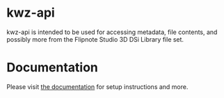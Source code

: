 # kwz-api

kwz-api is intended to be used for accessing metadata, file contents, and possibly more from the Flipnote Studio 3D DSi Library file set.

# Documentation
Please visit [the documentation](docs/README.md) for setup instructions and more.
